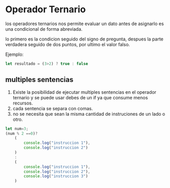 # Operador Ternario

los operadores ternarios nos permite evaluar un dato antes de asignarlo es una condicional de forma abreviada. 

lo primero es la condicion seguido del signo de pregunta, despues la parte verdadera seguido de dos puntos, por ultimo el valor falso.

Ejemplo:

```javascript
let resultado = (3>2) ? true : false
```

## multiples sentencias

1. Existe la posibilidad de ejecutar multiples sentencias en el operador ternario y se puede usar debes de un if ya que consume menos recursos.
2. cada sentencia se separa con comas.
3. no se necesita que sean la misma cantidad de instruciones de un lado o otro.



```javascript
let num=3;
(num % 2 ==0)?
    (
        console.log("instruccion 1"),
        console.log("instruccion 2")
    )
    :
    (
        console.log("instruccion 1"),
        console.log("instruccion 2"),
        console.log("instruccion 3")
    )

```